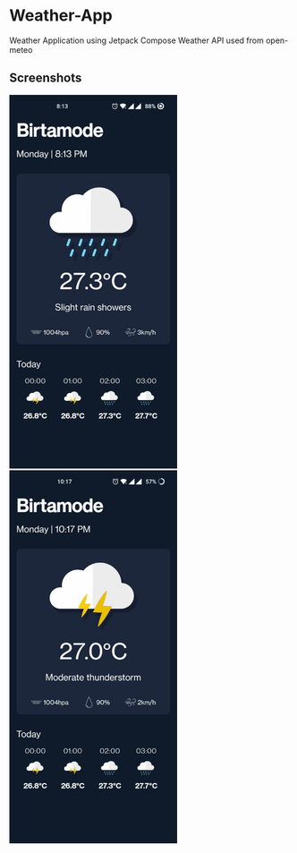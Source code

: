 # Weather-App
Weather Application using Jetpack Compose
Weather API used from open-meteo

## Screenshots
<img src="Images/img_1.jpg" width="300"> &nbsp; &nbsp; &nbsp; &nbsp; &nbsp; &nbsp; &nbsp; &nbsp; &nbsp; <img src="Images/img_2.jpg" width="300">
